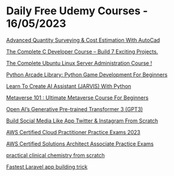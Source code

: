 # Daily Free Udemy Courses - 16/05/2023

[Advanced Quantity Surveying & Cost Estimation With AutoCad](https://www.udemy.com/course/diploma-in-advanced-quantity-surveying-cost-estimation/?couponCode=MAY2023)
[The Complete C Developer Course – Build 7 Exciting Projects.](https://www.udemy.com/course/the-complete-c-developer-course-build-7-exciting-projects/?couponCode=5814DB787AD6EA74B132)
[The Complete Ubuntu Linux Server Administration Course !](https://www.udemy.com/course/the-complete-ubuntu-linux-server-administration-course/?couponCode=9E8A7E8FAA6952621DC8)
[Python Arcade Library: Python Game Development For Beginners](https://www.udemy.com/course/python-arcade-game-development/?couponCode=C9B946B3B07AA9963AE4)
[Learn To Create AI Assistant (JARVIS) With Python](https://www.udemy.com/course/learn-to-create-ai-assistant-jarvis-with-python/?couponCode=MAYFREE)
[Metaverse 101 : Ultimate Metaverse Course For Beginners](https://www.udemy.com/course/metaverse-101-ultimate-metaverse-course-for-beginners/?couponCode=MAYFREE)
[Open AI’s Generative Pre-trained Transformer 3 (GPT3)](https://www.udemy.com/course/open-ais-generative-pre-trained-transformer-3-gpt3/?couponCode=OPENAI23)
[Build Social Media Like App Twitter & Instagram From Scratch](https://www.udemy.com/course/build-full-featured-progressive-web-app/?couponCode=98E71906F573D2C1FF04)
[AWS Certified Cloud Practitioner Practice Exams 2023](https://www.udemy.com/course/aws-certified-cloud-practitioner-practice-exam-new/?couponCode=42046577BAEDA069A1B5)
[AWS Certified Solutions Architect Associate Practice Exams](https://www.udemy.com/course/aws-certified-solutions-architect-associate-practice-exams-fc/?couponCode=F22D9351489F012B5B65)
[practical clinical chemistry from scratch](https://www.udemy.com/course/practical-clinical-chemistry-from-scratch/?couponCode=C356669F8AC09D7ED914)
[Fastest Laravel app building trick](https://www.udemy.com/course/build-fast-laravel-applications-using-blueprint/?couponCode=D483A5966BA7A0F33789)
